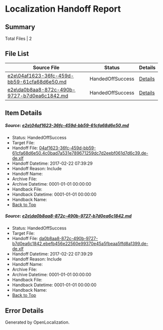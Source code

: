 # <a name='report-top'></a> Localization Handoff Report

## Summary
 Total Files | 2

## File List
 Source File | Status | Details 
 ----------- | ------ | ------- 
 [e2e\04af1623-36fc-459d-bb59-61cfa68d6e50.md](https://github.com/OpenLocalizationTestOrg/ol-test4/blob/d181dd6401c264ac72b395822b75e7f79419e1de/e2e/04af1623-36fc-459d-bb59-61cfa68d6e50.md) | HandedOffSuccess | [Details](#23457c06fb1cf4a1b8a45b9bb90a01c1422139072)
 [e2e\da0b8aa8-872c-490b-9727-b7d0ea6c1842.md](https://github.com/OpenLocalizationTestOrg/ol-test4/blob/d181dd6401c264ac72b395822b75e7f79419e1de/e2e/da0b8aa8-872c-490b-9727-b7d0ea6c1842.md) | HandedOffSuccess | [Details](#c3a1ab3c7bfab8b4dcbb601c5783e08923f9c01113)

## Item Details
##### <a name='23457c06fb1cf4a1b8a45b9bb90a01c1422139072'></a> Source: [e2e\04af1623-36fc-459d-bb59-61cfa68d6e50.md](https://github.com/OpenLocalizationTestOrg/ol-test4/blob/d181dd6401c264ac72b395822b75e7f79419e1de/e2e/04af1623-36fc-459d-bb59-61cfa68d6e50.md)
* Status: HandedOffSuccess
* Target File: 
* Handoff File: [04af1623-36fc-459d-bb59-61cfa68d6e50.4c0bad7a531e789671259dc7d2eebf061d7d6c39.de-de.xlf](https://github.com/OpenLocalizationTestOrg/ol-test4-handoff/blob/d428a006bbb5386b078c26ca29c5063327d1e917/ol-handoff/OpenLocalizationTestOrg/ol-test4-dede/xinjiang/ht/04af1623-36fc-459d-bb59-61cfa68d6e50.4c0bad7a531e789671259dc7d2eebf061d7d6c39.de-de.xlf)
* Handoff Datetime: 2017-02-22 07:39:29
* Handoff Reason: Include
* Handoff Name: 
* Archive File: 
* Archive Datetime: 0001-01-01 00:00:00
* Handback File: 
* Handback Datetime: 0001-01-01 00:00:00
* Handback Name: 
* [Back to Top](#report-top)

##### <a name='c3a1ab3c7bfab8b4dcbb601c5783e08923f9c01113'></a> Source: [e2e\da0b8aa8-872c-490b-9727-b7d0ea6c1842.md](https://github.com/OpenLocalizationTestOrg/ol-test4/blob/d181dd6401c264ac72b395822b75e7f79419e1de/e2e/da0b8aa8-872c-490b-9727-b7d0ea6c1842.md)
* Status: HandedOffSuccess
* Target File: 
* Handoff File: [da0b8aa8-872c-490b-9727-b7d0ea6c1842.ebefb456e22560e99370e45a5fbeaa5ffd8a1399.de-de.xlf](https://github.com/OpenLocalizationTestOrg/ol-test4-handoff/blob/d428a006bbb5386b078c26ca29c5063327d1e917/ol-handoff/OpenLocalizationTestOrg/ol-test4-dede/xinjiang/ht/da0b8aa8-872c-490b-9727-b7d0ea6c1842.ebefb456e22560e99370e45a5fbeaa5ffd8a1399.de-de.xlf)
* Handoff Datetime: 2017-02-22 07:39:29
* Handoff Reason: Include
* Handoff Name: 
* Archive File: 
* Archive Datetime: 0001-01-01 00:00:00
* Handback File: 
* Handback Datetime: 0001-01-01 00:00:00
* Handback Name: 
* [Back to Top](#report-top)


## Error Details

Generated by OpenLocalization.
